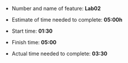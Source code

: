 - Number and name of feature: **Lab02**

- Estimate of time needed to complete: **05:00h**

- Start time: **01:30**

- Finish time: **05:00**

- Actual time needed to complete: **03:30**
